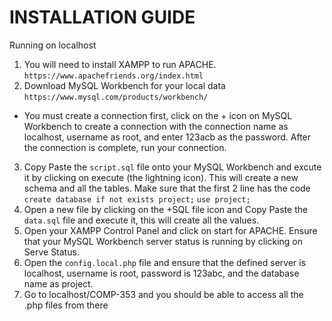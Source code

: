 # INSTALLATION GUIDE
Running on localhost
1. You will need to install XAMPP to run APACHE.
```https://www.apachefriends.org/index.html```
2. Download MySQL Workbench for your local data
```https://www.mysql.com/products/workbench/```
- You must create a connection first, click on the + icon on MySQL Workbench to create a connection with the connection name as localhost, username as root, and enter 123acb as the password. After the connection is complete, run your connection.
3. Copy Paste the `script.sql` file onto your MySQL Workbench and excute it by clicking on execute (the lightning icon). This will create a new schema and all the tables. Make sure that the first 2 line has the code 
```create database if not exists project;```
```use project;```
4. Open a new file by clicking on the +SQL file icon and Copy Paste the `data.sql` file and execute it, this will create all the values.
5. Open your XAMPP Control Panel and click on start for APACHE. Ensure that your MySQL Workbench server status is running by clicking on Serve Status.
6. Open the `config.local.php` file and ensure that the defined server is localhost, username is root, password is 123abc, and the database name as project.
7. Go to localhost/COMP-353 and you should be able to access all the .php files from there
